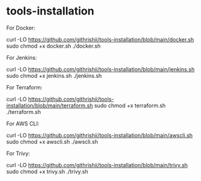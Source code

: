 # tools-installation

For Docker:

curl -LO https://github.com/githrishii/tools-installation/blob/main/docker.sh
sudo chmod +x docker.sh
./docker.sh

For Jenkins:

curl -LO https://github.com/githrishii/tools-installation/blob/main/jenkins.sh
sudo chmod +x jenkins.sh
./jenkins.sh

For Terraform:

curl -LO https://github.com/githrishii/tools-installation/blob/main/terraform.sh
sudo chmod +x terraform.sh
./terraform.sh

For AWS CLI:

curl -LO https://github.com/githrishii/tools-installation/blob/main/awscli.sh
sudo chmod +x awscli.sh
./awscli.sh

For Trivy:

curl -LO https://github.com/githrishii/tools-installation/blob/main/trivy.sh
sudo chmod +x trivy.sh
./trivy.sh
